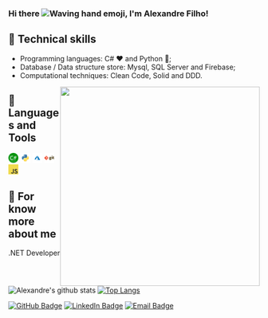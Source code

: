 

 
### Hi there <img alt="Waving hand emoji" src="https://github.com/OfficialMarinho/OfficialMarinho/blob/master/waving-hand-emoji-animated.gif?raw=true" width="25px">, I'm Alexandre Filho! 
 
## :triangular_flag_on_post: Technical skills
- Programming languages: C# :heart: and Python :snake:;
- Database / Data structure store: Mysql, SQL Server and Firebase;
- Computational techniques: Clean Code, Solid and DDD.

<img align="right" width="400" height="400" src="https://i.pinimg.com/originals/65/d9/ea/65d9ea5c38fd6750eb8f25a5d3c35580.jpg">
 
## :hammer: Languages and Tools
<code><img height="20" src="https://raw.githubusercontent.com/github/explore/80688e429a7d4ef2fca1e82350fe8e3517d3494d/topics/csharp/csharp.png"></code>
<code><img height="20" src="https://raw.githubusercontent.com/github/explore/80688e429a7d4ef2fca1e82350fe8e3517d3494d/topics/python/python.png"></code>
<code><img height="20" src="https://raw.githubusercontent.com/github/explore/80688e429a7d4ef2fca1e82350fe8e3517d3494d/topics/azure/azure.png"></code>
<code><img height="20" src="https://raw.githubusercontent.com/github/explore/80688e429a7d4ef2fca1e82350fe8e3517d3494d/topics/git/git.png"></code>
<code><img height="20" src="https://raw.githubusercontent.com/github/explore/80688e429a7d4ef2fca1e82350fe8e3517d3494d/topics/javascript/javascript.png"></code>

## 💬 For know more about me

.NET Developer

![Alexandre's github stats](https://github-readme-stats.vercel.app/api?username=sharpista&count_private=true&show_icons=true&theme=vue) [![Top Langs](https://github-readme-stats.vercel.app/api/top-langs/?username=sharpista&layout=compact)](https://github.com/anuraghazra/github-readme-stats)

[![GitHub Badge](https://img.shields.io/github/followers/sharpista?label=sharpista&style=for-the-badge&link=https://github.com/sharpista)](https://github.com/sharpista)
[![LinkedIn Badge](https://img.shields.io/badge/-sharpista-blue?style=for-the-badge&logo=Linkedin&logoColor=white&link=https://www.linkedin.com/in/alexandre-rdsf/)](https://www.linkedin.com/in/alexandre-rdsf/)
[![Email Badge](https://img.shields.io/badge/contact-alexandrerobertofilho@gmail.com-red?style=for-the-badge&link=https://www.linkedin.com/in/alexandre-rdsf//)](https://www.linkedin.com/in/alexandre-rdsf//)
 
 


